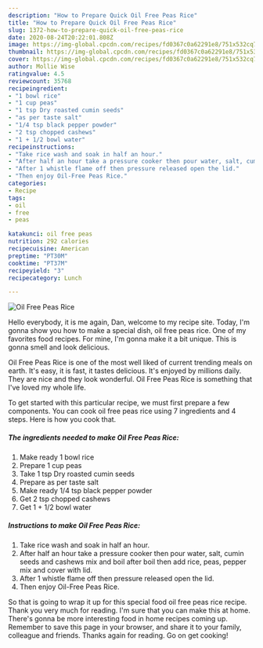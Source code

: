 ```yaml
---
description: "How to Prepare Quick Oil Free Peas Rice"
title: "How to Prepare Quick Oil Free Peas Rice"
slug: 1372-how-to-prepare-quick-oil-free-peas-rice
date: 2020-08-24T20:22:01.808Z
image: https://img-global.cpcdn.com/recipes/fd0367c0a62291e8/751x532cq70/oil-free-peas-rice-recipe-main-photo.jpg
thumbnail: https://img-global.cpcdn.com/recipes/fd0367c0a62291e8/751x532cq70/oil-free-peas-rice-recipe-main-photo.jpg
cover: https://img-global.cpcdn.com/recipes/fd0367c0a62291e8/751x532cq70/oil-free-peas-rice-recipe-main-photo.jpg
author: Mollie Wise
ratingvalue: 4.5
reviewcount: 35768
recipeingredient:
- "1 bowl rice"
- "1 cup peas"
- "1 tsp Dry roasted cumin seeds"
- "as per taste salt"
- "1/4 tsp black pepper powder"
- "2 tsp chopped cashews"
- "1 + 1/2 bowl water"
recipeinstructions:
- "Take rice wash and soak in half an hour."
- "After half an hour take a pressure cooker then pour water, salt, cumin seeds and cashews mix and boil after boil then add rice, peas, pepper mix and cover with lid."
- "After 1 whistle flame off then pressure released open the lid."
- "Then enjoy Oil-Free Peas Rice."
categories:
- Recipe
tags:
- oil
- free
- peas

katakunci: oil free peas 
nutrition: 292 calories
recipecuisine: American
preptime: "PT30M"
cooktime: "PT37M"
recipeyield: "3"
recipecategory: Lunch

---
```



![Oil Free Peas Rice](https://img-global.cpcdn.com/recipes/fd0367c0a62291e8/751x532cq70/oil-free-peas-rice-recipe-main-photo.jpg)

Hello everybody, it is me again, Dan, welcome to my recipe site. Today, I'm gonna show you how to make a special dish, oil free peas rice. One of my favorites food recipes. For mine, I'm gonna make it a bit unique. This is gonna smell and look delicious.

Oil Free Peas Rice is one of the most well liked of current trending meals on earth. It's easy, it is fast, it tastes delicious. It's enjoyed by millions daily. They are nice and they look wonderful. Oil Free Peas Rice is something that I've loved my whole life.




To get started with this particular recipe, we must first prepare a few components. You can cook oil free peas rice using 7 ingredients and 4 steps. Here is how you cook that.

<!--inarticleads1-->

##### The ingredients needed to make Oil Free Peas Rice:

1. Make ready 1 bowl rice
1. Prepare 1 cup peas
1. Take 1 tsp Dry roasted cumin seeds
1. Prepare as per taste salt
1. Make ready 1/4 tsp black pepper powder
1. Get 2 tsp chopped cashews
1. Get 1 + 1/2 bowl water




<!--inarticleads2-->

##### Instructions to make Oil Free Peas Rice:

1. Take rice wash and soak in half an hour.
1. After half an hour take a pressure cooker then pour water, salt, cumin seeds and cashews mix and boil after boil then add rice, peas, pepper mix and cover with lid.
1. After 1 whistle flame off then pressure released open the lid.
1. Then enjoy Oil-Free Peas Rice.




So that is going to wrap it up for this special food oil free peas rice recipe. Thank you very much for reading. I'm sure that you can make this at home. There's gonna be more interesting food in home recipes coming up. Remember to save this page in your browser, and share it to your family, colleague and friends. Thanks again for reading. Go on get cooking!
